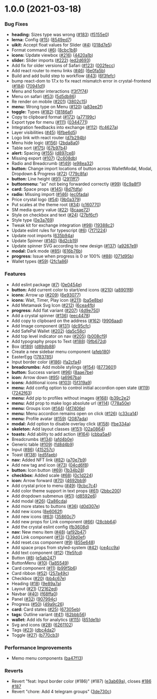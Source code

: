 # 1.0.0 (2021-03-18)


### Bug Fixes

* **heading:** Sizes type was wrong ([#183](https://github.com/crystalswap/crystal-toolkit/issues/183)) ([f5155e0](https://github.com/crystalswap/crystal-toolkit/commit/f5155e0fc977fbfd686d1b6f7473ccc2a336af90))
* **lerna:** Config ([#15](https://github.com/crystalswap/crystal-toolkit/issues/15)) ([8549ed7](https://github.com/crystalswap/crystal-toolkit/commit/8549ed717d6393a554e146955790a840d11a250d))
* **uikit:** Accept float values for Slider ([#4](https://github.com/crystalswap/crystal-toolkit/issues/4)) ([018d7e5](https://github.com/crystalswap/crystal-toolkit/commit/018d7e5276e06cf880b2ce8f15f6eaa10e47f236))
* Format command ([#6](https://github.com/crystalswap/crystal-toolkit/issues/6)) ([8cbc1b8](https://github.com/crystalswap/crystal-toolkit/commit/8cbc1b866443047032cd040f6867f245e3d5b0c0))
* **icons:** Update viewbox ([#216](https://github.com/crystalswap/crystal-toolkit/issues/216)) ([4420a1b](https://github.com/crystalswap/crystal-toolkit/commit/4420a1be0d4ff41ba737bcc80eaea46c7b2a16b2))
* **slider:** Slider imports ([#222](https://github.com/crystalswap/crystal-toolkit/issues/222)) ([ed2d693](https://github.com/crystalswap/crystal-toolkit/commit/ed2d693d172a59b82e3209eed4d3e9a5f07f33b3))
* Add fix for older versions of Safari ([#123](https://github.com/crystalswap/crystal-toolkit/issues/123)) ([002fecc](https://github.com/crystalswap/crystal-toolkit/commit/002feccd076c3d662885305a5d57a183a83d557f))
* Add react router to menu links ([#46](https://github.com/crystalswap/crystal-toolkit/issues/46)) ([6e0fa5b](https://github.com/crystalswap/crystal-toolkit/commit/6e0fa5b8c67993e3f1537278a13da9bb4ebb9a17))
* Build and add build step to workflow ([#43](https://github.com/crystalswap/crystal-toolkit/issues/43)) ([6f3fefc](https://github.com/crystalswap/crystal-toolkit/commit/6f3fefc3cbd394f869bfad0422cb16c716204e31))
* bump react-dom to 17.x to fix react mismatch error in crystal-frontend ([#184](https://github.com/crystalswap/crystal-toolkit/issues/184)) ([70941d1](https://github.com/crystalswap/crystal-toolkit/commit/70941d177b6572e5879315d96beb5cee7b6e0a38))
* Menu and footer interactions ([f3f7f74](https://github.com/crystalswap/crystal-toolkit/commit/f3f7f74bb86654fcfae5344f115d6d3fac129327))
* Menu on safari ([#53](https://github.com/crystalswap/crystal-toolkit/issues/53)) ([5d5db86](https://github.com/crystalswap/crystal-toolkit/commit/5d5db860c1648eb96a9b7637d9dad79edbab23b9))
* Re render on mobile ([#201](https://github.com/crystalswap/crystal-toolkit/issues/201)) ([3802c15](https://github.com/crystalswap/crystal-toolkit/commit/3802c153a7786fae9dc9eb20d5a45bed4a2c8c27))
* **menu:** Wrong type on Menu ([#120](https://github.com/crystalswap/crystal-toolkit/issues/120)) ([a83ee2f](https://github.com/crystalswap/crystal-toolkit/commit/a83ee2f14a2d1505c1574baa3582219715885530))
* **toggle:** Types ([#182](https://github.com/crystalswap/crystal-toolkit/issues/182)) ([18186af](https://github.com/crystalswap/crystal-toolkit/commit/18186afcb8e62af5beb999ab122cbf53b4dfb4fa))
* Copy to clipboard format ([#172](https://github.com/crystalswap/crystal-toolkit/issues/172)) ([a77199c](https://github.com/crystalswap/crystal-toolkit/commit/a77199cbbd871ca140be1446d5b688e3f85aba33))
* Export type for menu ([#111](https://github.com/crystalswap/crystal-toolkit/issues/111)) ([0344771](https://github.com/crystalswap/crystal-toolkit/commit/03447710dd2e973ad9967b402de8d6ea4cea13cc))
* Integration feedbacks into exchange ([#112](https://github.com/crystalswap/crystal-toolkit/issues/112)) ([fc4627a](https://github.com/crystalswap/crystal-toolkit/commit/fc4627a48f553c0a1e22141f286fb5e5ffcd9350))
* Layer visibilities ([#45](https://github.com/crystalswap/crystal-toolkit/issues/45)) ([6fbe6d5](https://github.com/crystalswap/crystal-toolkit/commit/6fbe6d518276cda61a20787003ba7f25f6990696))
* Logo link with react router ([d7b294b](https://github.com/crystalswap/crystal-toolkit/commit/d7b294b172072c3d7e07b88377ef48601ac0be4f))
* Menu hide logic ([#156](https://github.com/crystalswap/crystal-toolkit/issues/156)) ([2bda8a0](https://github.com/crystalswap/crystal-toolkit/commit/2bda8a0efdfa040a17bc8f6d97f2bace8292c560))
* Table sort ([#175](https://github.com/crystalswap/crystal-toolkit/issues/175)) ([67b97b4](https://github.com/crystalswap/crystal-toolkit/commit/67b97b41d49bbfcc30ee7b52227186745dde0c61))
* **alert:** Spacing ([#155](https://github.com/crystalswap/crystal-toolkit/issues/155)) ([d897ce8](https://github.com/crystalswap/crystal-toolkit/commit/d897ce86bf7b6643f438b6c4d83339c6d3c8861d))
* Missing export ([#107](https://github.com/crystalswap/crystal-toolkit/issues/107)) ([2c608db](https://github.com/crystalswap/crystal-toolkit/commit/2c608dbcd9dcb82fe8fe0aef0dd0701ad89c3180))
* Radio and Breadcrumb ([#149](https://github.com/crystalswap/crystal-toolkit/issues/149)) ([e98ea32](https://github.com/crystalswap/crystal-toolkit/commit/e98ea3263009a2cb9be10fef19f2f3b7a7a9a3cb))
* **button:** Change import locations of button across WalletModal, Modal, Dropdown & Progress ([#72](https://github.com/crystalswap/crystal-toolkit/issues/72)) ([779c8fa](https://github.com/crystalswap/crystal-toolkit/commit/779c8fafcab07fbc5657c2537a6f8309cb43aee7))
* **button:** Line height ([#91](https://github.com/crystalswap/crystal-toolkit/issues/91)) ([2911ff7](https://github.com/crystalswap/crystal-toolkit/commit/2911ff72c203cec77605535ed559ac644c69ea24))
* **buttonmenu:** "as" not being forwarded correctly ([#99](https://github.com/crystalswap/crystal-toolkit/issues/99)) ([6c9a8f1](https://github.com/crystalswap/crystal-toolkit/commit/6c9a8f1d36838b75e44efa8546a7e07e2907ea13))
* **card:** Space props ([#145](https://github.com/crystalswap/crystal-toolkit/issues/145)) ([8d7fdfa](https://github.com/crystalswap/crystal-toolkit/commit/8d7fdfafdec89dd22fc43d6033daf6ef9e207a67))
* **radio:** Missing import ([#146](https://github.com/crystalswap/crystal-toolkit/issues/146)) ([ec0fada](https://github.com/crystalswap/crystal-toolkit/commit/ec0fada6caabb2bfb97feb9648bcb5a758ce4586))
* Price crystal logo ([#54](https://github.com/crystalswap/crystal-toolkit/issues/54)) ([9b0a379](https://github.com/crystalswap/crystal-toolkit/commit/9b0a3793d468a8ca4549da88ca77092a93023ab4))
* Put scales at the theme root ([#34](https://github.com/crystalswap/crystal-toolkit/issues/34)) ([c160770](https://github.com/crystalswap/crystal-toolkit/commit/c160770e12d7f5139ae36b63c7b02aa412e2693b))
* SM media query value ([#22](https://github.com/crystalswap/crystal-toolkit/issues/22)) ([8caae72](https://github.com/crystalswap/crystal-toolkit/commit/8caae724d39c3ebf1ca4622e53a87a4bf179bf8f))
* Style on checkbox and text ([#24](https://github.com/crystalswap/crystal-toolkit/issues/24)) ([27bf6cf](https://github.com/crystalswap/crystal-toolkit/commit/27bf6cf40b1d9cd6d0ce5c8fbd366b2f0e456259))
* Style type ([0e3a769](https://github.com/crystalswap/crystal-toolkit/commit/0e3a769e7abd785a241452b77a811ed4ce27a941))
* Tweak kit for exchange integration ([#98](https://github.com/crystalswap/crystal-toolkit/issues/98)) ([19388c2](https://github.com/crystalswap/crystal-toolkit/commit/19388c2664146cc4b659262ad06353ee2e7771fe))
* Update eslint rules for typescript ([#6](https://github.com/crystalswap/crystal-toolkit/issues/6)) ([7f71224](https://github.com/crystalswap/crystal-toolkit/commit/7f7122451ea2444c64bcdeae1e567d2cd2b4770a))
* Update root imports ([635b94a](https://github.com/crystalswap/crystal-toolkit/commit/635b94a6272fc026d776433c293b83dbf490b31e))
* Update Spinner ([#140](https://github.com/crystalswap/crystal-toolkit/issues/140)) ([8d2cb19](https://github.com/crystalswap/crystal-toolkit/commit/8d2cb194bbaa29ec1e0f5731cd715c424adb79d6))
* Update spinner SVG according to new design ([#137](https://github.com/crystalswap/crystal-toolkit/issues/137)) ([a9267e9](https://github.com/crystalswap/crystal-toolkit/commit/a9267e966951e995f3a8eeeca3ff3929a4d33604))
* **modal:** Dark mode ([#85](https://github.com/crystalswap/crystal-toolkit/issues/85)) ([616b76b](https://github.com/crystalswap/crystal-toolkit/commit/616b76b56478efb548db9fb89edc77a6b289c5a9))
* **progress:** Issue when progress is 0 or 100% ([#88](https://github.com/crystalswap/crystal-toolkit/issues/88)) ([071d95b](https://github.com/crystalswap/crystal-toolkit/commit/071d95bad5f0c00ca51324f13cca6f6aa631d140))
* Wallet types ([#59](https://github.com/crystalswap/crystal-toolkit/issues/59)) ([2fc1a86](https://github.com/crystalswap/crystal-toolkit/commit/2fc1a863fc8048b9f9d0e79cc2cd0b873854f307))


### Features

* Add eslint package ([#7](https://github.com/crystalswap/crystal-toolkit/issues/7)) ([0e0454e](https://github.com/crystalswap/crystal-toolkit/commit/0e0454eb9a63e976934956dc5c66fbef2ce2017a))
* **button:** Add current color to start/end icons ([#210](https://github.com/crystalswap/crystal-toolkit/issues/210)) ([a8901f8](https://github.com/crystalswap/crystal-toolkit/commit/a8901f810d6baa1f0c96d3f7db898fa7a44dfdd2))
* **icons:** Arrow up ([#209](https://github.com/crystalswap/crystal-toolkit/issues/209)) ([6e93077](https://github.com/crystalswap/crystal-toolkit/commit/6e93077a430f36bd72c65cc27a3a80f76adb6f04))
* **icons:** Wait, Timer, Play icon ([#211](https://github.com/crystalswap/crystal-toolkit/issues/211)) ([ba5e8be](https://github.com/crystalswap/crystal-toolkit/commit/ba5e8beaf2791313f31475041ded08c5e1bbfef0))
* Add Metamask Svg Icon ([#212](https://github.com/crystalswap/crystal-toolkit/issues/212)) ([6cea4fb](https://github.com/crystalswap/crystal-toolkit/commit/6cea4fbb464703d25855c067d69ceda7b4f164ff))
* **progress:** Add flat variant ([#207](https://github.com/crystalswap/crystal-toolkit/issues/207)) ([4d9e750](https://github.com/crystalswap/crystal-toolkit/commit/4d9e75061f69d376a68be714ebb3f8bfd7381b86))
* Add a crystal spinner ([#136](https://github.com/crystalswap/crystal-toolkit/issues/136)) ([eec4478](https://github.com/crystalswap/crystal-toolkit/commit/eec4478e33e04a36c9a2819800df92adb98a2c61))
* Add copy to clipboard on the address ([#162](https://github.com/crystalswap/crystal-toolkit/issues/162)) ([9906aad](https://github.com/crystalswap/crystal-toolkit/commit/9906aad82a86689493cad378471f46ea68877b8c))
* Add Image component ([#131](https://github.com/crystalswap/crystal-toolkit/issues/131)) ([dc95cfc](https://github.com/crystalswap/crystal-toolkit/commit/dc95cfc945a14764ee277f6305b905325703e5a7))
* Add SafePal Wallet ([#202](https://github.com/crystalswap/crystal-toolkit/issues/202)) ([da5c58c](https://github.com/crystalswap/crystal-toolkit/commit/da5c58c33caffeead7b77b51272085b1336168ea))
* Add top level indicator on nav ([#205](https://github.com/crystalswap/crystal-toolkit/issues/205)) ([b008cf9](https://github.com/crystalswap/crystal-toolkit/commit/b008cf96d18cf8fd14c0b804d0a658c354d464d9))
* Add typography props to Text ([#188](https://github.com/crystalswap/crystal-toolkit/issues/188)) ([9fb672d](https://github.com/crystalswap/crystal-toolkit/commit/9fb672d42218d7c47033a306f73a499179ea4268))
* Box ([#189](https://github.com/crystalswap/crystal-toolkit/issues/189)) ([d89db88](https://github.com/crystalswap/crystal-toolkit/commit/d89db887de155806efbf264382f2b9b9e7478ae1))
* Create a new sidebar menu component ([afeb180](https://github.com/crystalswap/crystal-toolkit/commit/afeb180b3e3f9d688c73808a64edbcaa9b754240))
* EasterEgg ([1783785](https://github.com/crystalswap/crystal-toolkit/commit/1783785d9a0b81193216e194eb3bb358766adc99))
* Input border color ([#186](https://github.com/crystalswap/crystal-toolkit/issues/186)) ([fa2cfa4](https://github.com/crystalswap/crystal-toolkit/commit/fa2cfa4915b24c5510f8ec3a1f92057fd04b1ecc))
* **breadcrumbs:** Add mobile stylings ([#154](https://github.com/crystalswap/crystal-toolkit/issues/154)) ([8773601](https://github.com/crystalswap/crystal-toolkit/commit/87736018fddcdf28f085670498d35589eb1fe6fe))
* **button:** Success variant ([#96](https://github.com/crystalswap/crystal-toolkit/issues/96)) ([8aae7be](https://github.com/crystalswap/crystal-toolkit/commit/8aae7beaf2fb5575735fdfd546579a1aadcff002))
* **icon:** Arrow down ([#95](https://github.com/crystalswap/crystal-toolkit/issues/95)) ([a6967ba](https://github.com/crystalswap/crystal-toolkit/commit/a6967ba8e4f59d472fb7a6424c6710f4ff6590f1))
* **icons:** Additional icons ([#103](https://github.com/crystalswap/crystal-toolkit/issues/103)) ([5f319a9](https://github.com/crystalswap/crystal-toolkit/commit/5f319a9f73efe94c68fe8b7f17cc3ce34caa5fbb))
* **menu:** Add config option to control initial accordion open state ([#119](https://github.com/crystalswap/crystal-toolkit/issues/119)) ([7242f63](https://github.com/crystalswap/crystal-toolkit/commit/7242f6396bdde36a32e02373c727a70010933f1c))
* **menu:** Add pip to profiles without images ([#168](https://github.com/crystalswap/crystal-toolkit/issues/168)) ([b39c2e2](https://github.com/crystalswap/crystal-toolkit/commit/b39c2e23234f2acd1c45f7e367925fa14f3f7c21))
* **menu:** Add prop to make logo absolute url ([#114](https://github.com/crystalswap/crystal-toolkit/issues/114)) ([778a50e](https://github.com/crystalswap/crystal-toolkit/commit/778a50e08c28b6a71560985358c41677a9be836c))
* **menu:** Groups icon ([#144](https://github.com/crystalswap/crystal-toolkit/issues/144)) ([4f7406e](https://github.com/crystalswap/crystal-toolkit/commit/4f7406e02ed18d3dd179098bda54bf59af25747d))
* **menu:** Menu accordion remains open on click ([#126](https://github.com/crystalswap/crystal-toolkit/issues/126)) ([c33ca14](https://github.com/crystalswap/crystal-toolkit/commit/c33ca14918b54b1fda10f6477f0d6ea25820db58))
* **menu:** Profile avatar ([#159](https://github.com/crystalswap/crystal-toolkit/issues/159)) ([2087ada](https://github.com/crystalswap/crystal-toolkit/commit/2087adaf71c391c5ea8f7da927d405bae59b2242))
* **modal:** Add option to disable overlay click ([#158](https://github.com/crystalswap/crystal-toolkit/issues/158)) ([fbe334a](https://github.com/crystalswap/crystal-toolkit/commit/fbe334a23eb87a74c0fce127fce4d43bf3c096fb))
* **skeleton:** Add layout classes ([#151](https://github.com/crystalswap/crystal-toolkit/issues/151)) ([02a0864](https://github.com/crystalswap/crystal-toolkit/commit/02a0864c66b10c02070eca06d4c68f0d8597c1c1))
* **toasts:** Add ability to add action ([#164](https://github.com/crystalswap/crystal-toolkit/issues/164)) ([cbba5a4](https://github.com/crystalswap/crystal-toolkit/commit/cbba5a4704b64e7f962556c4a2a8de733d04ed8c))
* Breadcrumbs ([#134](https://github.com/crystalswap/crystal-toolkit/issues/134)) ([afd4b0e](https://github.com/crystalswap/crystal-toolkit/commit/afd4b0e2f0143d0b4a674f9fb985404f79eac2da))
* Generic table ([#109](https://github.com/crystalswap/crystal-toolkit/issues/109)) ([fd8d4b9](https://github.com/crystalswap/crystal-toolkit/commit/fd8d4b9d092b5bae5b4c49860b6c5e10eccbac1b))
* Input ([#86](https://github.com/crystalswap/crystal-toolkit/issues/86)) ([415257c](https://github.com/crystalswap/crystal-toolkit/commit/415257ca0341a91be6832efb2b2c6f8ad8de8bb5))
* Toast ([#138](https://github.com/crystalswap/crystal-toolkit/issues/138)) ([ed5faeb](https://github.com/crystalswap/crystal-toolkit/commit/ed5faebb82584abcc761018a6e7d6f5b15b3c68e))
* **nav:** Added NFT link ([#82](https://github.com/crystalswap/crystal-toolkit/issues/82)) ([a70e7b9](https://github.com/crystalswap/crystal-toolkit/commit/a70e7b99272824fb95483d50b15c2cfca8fe7908))
* Add new tag and icon ([#73](https://github.com/crystalswap/crystal-toolkit/issues/73)) ([04cd6f8](https://github.com/crystalswap/crystal-toolkit/commit/04cd6f8ef63f8c2a6882552d7fde577fc339f737))
* **button:** Icon button ([#69](https://github.com/crystalswap/crystal-toolkit/issues/69)) ([1b34b28](https://github.com/crystalswap/crystal-toolkit/commit/1b34b283de74513b4d059e5cf7b3382b83d99586))
* **checkbox:** Added scale ([#68](https://github.com/crystalswap/crystal-toolkit/issues/68)) ([0c1d224](https://github.com/crystalswap/crystal-toolkit/commit/0c1d22476eef1595c611614c62c3e60813f7ec24))
* **icon:** Arrow forward ([#70](https://github.com/crystalswap/crystal-toolkit/issues/70)) ([4692bb9](https://github.com/crystalswap/crystal-toolkit/commit/4692bb9bfe1b9a49f7a52e7bb0ccfc47dc839c19))
* Add crystal price to menu ([#49](https://github.com/crystalswap/crystal-toolkit/issues/49)) ([9cbc7c4](https://github.com/crystalswap/crystal-toolkit/commit/9cbc7c4f7286e959f5274b883c93a6406589a997))
* Add color theme support in text props ([#61](https://github.com/crystalswap/crystal-toolkit/issues/61)) ([2bbc200](https://github.com/crystalswap/crystal-toolkit/commit/2bbc20097a1fdc1a48137186669b612daa0c88aa))
* Add dropdown submenus ([#51](https://github.com/crystalswap/crystal-toolkit/issues/51)) ([d8592e6](https://github.com/crystalswap/crystal-toolkit/commit/d8592e6625f210648a2268cdf967d7df974205e9))
* Add modal ([#26](https://github.com/crystalswap/crystal-toolkit/issues/26)) ([2a86cda](https://github.com/crystalswap/crystal-toolkit/commit/2a86cdaf4b5c46bd985d68f2e5db90d31be1845d))
* Add more states to buttons ([#36](https://github.com/crystalswap/crystal-toolkit/issues/36)) ([d0d307e](https://github.com/crystalswap/crystal-toolkit/commit/d0d307e23c051b090bdfc188de64c90b525d4924))
* Add new icons ([8e6062f](https://github.com/crystalswap/crystal-toolkit/commit/8e6062fe339c2a29f6af5d0192fcc0718ef964d7))
* Add new icons ([#63](https://github.com/crystalswap/crystal-toolkit/issues/63)) ([35860c7](https://github.com/crystalswap/crystal-toolkit/commit/35860c7bbbc929bf848dd5c32f1431e699a6ca07))
* Add new props for Link component ([#66](https://github.com/crystalswap/crystal-toolkit/issues/66)) ([28cbb64](https://github.com/crystalswap/crystal-toolkit/commit/28cbb644733bbed3a7b6165101e375c53d8f0cea))
* Add the crystal eslint config ([fb3608d](https://github.com/crystalswap/crystal-toolkit/commit/fb3608daeeee92b28f4e69d379fe705b42b3f79f))
* **nav:** New menu item ([#48](https://github.com/crystalswap/crystal-toolkit/issues/48)) ([af92b47](https://github.com/crystalswap/crystal-toolkit/commit/af92b474ef96aa192453443efdb9121ac8f04630))
* Add Link component ([#13](https://github.com/crystalswap/crystal-toolkit/issues/13)) ([339d0ef](https://github.com/crystalswap/crystal-toolkit/commit/339d0efd233eaa0db478a9c7e2cdeef6f5ef4e9a))
* Add reset.css component ([#9](https://github.com/crystalswap/crystal-toolkit/issues/9)) ([855e648](https://github.com/crystalswap/crystal-toolkit/commit/855e6488e1744acb500f74a5daed81ca42a22964))
* Add space props from styled-system ([#42](https://github.com/crystalswap/crystal-toolkit/issues/42)) ([ce4cc9a](https://github.com/crystalswap/crystal-toolkit/commit/ce4cc9a0d3656b9979622cabe9549d7477bc6da5))
* Add text component ([#12](https://github.com/crystalswap/crystal-toolkit/issues/12)) ([1fe5fcd](https://github.com/crystalswap/crystal-toolkit/commit/1fe5fcd5952eaadbd9d50e94e91060599b1af81e))
* Button ([#8](https://github.com/crystalswap/crystal-toolkit/issues/8)) ([e5ab247](https://github.com/crystalswap/crystal-toolkit/commit/e5ab247d89130c0bc09595be7fd20b6f284e6fed))
* ButtonMenu ([#10](https://github.com/crystalswap/crystal-toolkit/issues/10)) ([1a85549](https://github.com/crystalswap/crystal-toolkit/commit/1a855498803b6e838aec2bb386f6860a6a37967c))
* Card component ([#11](https://github.com/crystalswap/crystal-toolkit/issues/11)) ([b99f5b6](https://github.com/crystalswap/crystal-toolkit/commit/b99f5b6423775691353b5c7db12ad29d4521765b))
* Card ribbon ([#52](https://github.com/crystalswap/crystal-toolkit/issues/52)) ([257a49c](https://github.com/crystalswap/crystal-toolkit/commit/257a49c6706b67a08fbe92a160f9f91784895ab1))
* Checkbox ([#20](https://github.com/crystalswap/crystal-toolkit/issues/20)) ([bb4c67e](https://github.com/crystalswap/crystal-toolkit/commit/bb4c67e3f62a20f215b1ba86303abe10401d85d4))
* Heading ([#18](https://github.com/crystalswap/crystal-toolkit/issues/18)) ([9e89a7a](https://github.com/crystalswap/crystal-toolkit/commit/9e89a7afb32866d66ffa7a8ff8ce648fc1a00bb9))
* Layout ([#21](https://github.com/crystalswap/crystal-toolkit/issues/21)) ([72162ed](https://github.com/crystalswap/crystal-toolkit/commit/72162edc9b0d44ff3a6eddfae9550ed684a9f8f4))
* Navbar ([#40](https://github.com/crystalswap/crystal-toolkit/issues/40)) ([f68ffa0](https://github.com/crystalswap/crystal-toolkit/commit/f68ffa05362b2d80a86fb0abd5b0d84ca2f62a0b))
* Panel ([#32](https://github.com/crystalswap/crystal-toolkit/issues/32)) ([907994c](https://github.com/crystalswap/crystal-toolkit/commit/907994cc047f3fc0dfa64f49cee09d459a194d89))
* Progress ([#50](https://github.com/crystalswap/crystal-toolkit/issues/50)) ([49a9c26](https://github.com/crystalswap/crystal-toolkit/commit/49a9c26c613f1bd291e39e4b25b2823a282e81c2))
* **card:** Card states ([#25](https://github.com/crystalswap/crystal-toolkit/issues/25)) ([67305eb](https://github.com/crystalswap/crystal-toolkit/commit/67305eb1c216ce7419367433e153cf54e9fe85fd))
* **tags:** Outline variant ([#41](https://github.com/crystalswap/crystal-toolkit/issues/41)) ([62bbb56](https://github.com/crystalswap/crystal-toolkit/commit/62bbb56bd290625305f9936585156725f6429c37))
* **wallet:** Add ids for analytics ([#115](https://github.com/crystalswap/crystal-toolkit/issues/115)) ([851de1b](https://github.com/crystalswap/crystal-toolkit/commit/851de1bba96aa2156bfb87dac9bc0bf476492410))
* Svg and icons ([#28](https://github.com/crystalswap/crystal-toolkit/issues/28)) ([6261102](https://github.com/crystalswap/crystal-toolkit/commit/62611029d2787000599e00fb6a16a32c6a8b5c31))
* Tags ([#23](https://github.com/crystalswap/crystal-toolkit/issues/23)) ([dbc4da2](https://github.com/crystalswap/crystal-toolkit/commit/dbc4da29ef66e2be92602a6271c66255d7cd0099))
* Toggle ([#27](https://github.com/crystalswap/crystal-toolkit/issues/27)) ([b770cb3](https://github.com/crystalswap/crystal-toolkit/commit/b770cb335e3e88c2c5f045a2ae1bd360b0c2afba))


### Performance Improvements

* Memo menu components ([ba47f13](https://github.com/crystalswap/crystal-toolkit/commit/ba47f13c1f833015375306c312b0fc6a7ef35b97))


### Reverts

* Revert "feat: Input border color (#186)" (#187) ([e3ab69a](https://github.com/crystalswap/crystal-toolkit/commit/e3ab69a1040ceae3f5e65d45d0229adefdf2ccd2)), closes [#186](https://github.com/crystalswap/crystal-toolkit/issues/186) [#187](https://github.com/crystalswap/crystal-toolkit/issues/187)
* Revert "chore: Add 4 telegram groups" ([3de730c](https://github.com/crystalswap/crystal-toolkit/commit/3de730cc067aaedb6b123d3018aa3d8de7f2bb84))



